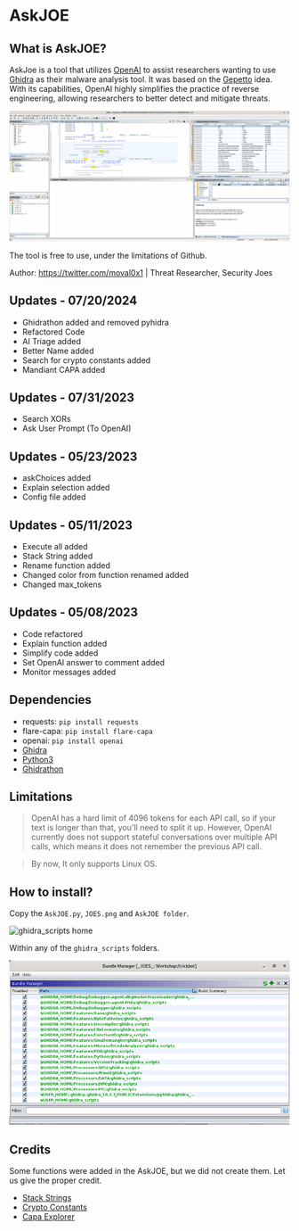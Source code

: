 # AskJOE

## What is AskJOE?
AskJoe is a tool that utilizes [OpenAI](https://openai.com/) to assist researchers wanting to use [Ghidra](https://github.com/NationalSecurityAgency/ghidra) as their malware analysis tool. It was based on the [Gepetto](https://github.com/JusticeRage/Gepetto) idea.
With its capabilities, OpenAI highly simplifies the practice of reverse engineering, allowing researchers to better detect and mitigate threats. 

![AskJOE Running](/imgs/AskJOE-updated-running.gif "AskJOE Running")

The tool is free to use, under the limitations of Github.

Author: https://twitter.com/moval0x1 | Threat Researcher, Security Joes

## Updates - 07/20/2024
- Ghidrathon added and removed pyhidra
- Refactored Code
- AI Triage added
- Better Name added
- Search for crypto constants added
- Mandiant CAPA added

## Updates - 07/31/2023
- Search XORs
- Ask User Prompt (To OpenAI)

## Updates - 05/23/2023
- askChoices added
- Explain selection added
- Config file added

## Updates - 05/11/2023
- Execute all added
- Stack String added
- Rename function added
- Changed color from function renamed added
- Changed max_tokens

## Updates - 05/08/2023
- Code refactored
- Explain function added
- Simplify code added
- Set OpenAI answer to comment added
- Monitor messages added

## Dependencies
- requests: `pip install requests`
- flare-capa: `pip install flare-capa`
- openai: `pip install openai`
- [Ghidra](https://github.com/NationalSecurityAgency/ghidra)
- [Python3](https://www.python.org/downloads/)
- [Ghidrathon](https://github.com/mandiant/Ghidrathon)


## Limitations
> OpenAI has a hard limit of 4096 tokens for each API call, so if your text is longer than that, you'll need to split it up. However, OpenAI currently does not support stateful conversations over multiple API calls, which means it does not remember the previous API call.

> By now, It only supports Linux OS.

## How to install?
Copy the ```AskJOE.py```, ```JOES.png``` and ```AskJOE folder```.

![ghidra_scripts home](image.png)

Within any of the ```ghidra_scripts``` folders.

![ghidra_scripts folders](/imgs/ghidra_scripts_folders.png "ghidra_scripts")

## Credits
Some functions were added in the AskJOE, but we did not create them. Let us give the proper credit.

- [Stack Strings](https://github.com/reb311ion/replica/blob/fede41b9afd2ef5e33c860ce114e8a24193751ac/replica.py#L560)
- [Crypto Constants](https://github.com/reb311ion/replica/blob/fede41b9afd2ef5e33c860ce114e8a24193751ac/replica.py#L527)
- [Capa Explorer](https://github.com/mandiant/capa/blob/master/capa/ghidra/capa_explorer.py)